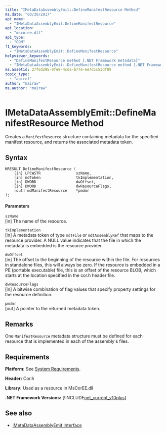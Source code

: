 ```yaml
---
title: "IMetaDataAssemblyEmit::DefineManifestResource Method"
ms.date: "03/30/2017"
api_name: 
  - "IMetaDataAssemblyEmit.DefineManifestResource"
api_location: 
  - "mscoree.dll"
api_type: 
  - "COM"
f1_keywords: 
  - "IMetaDataAssemblyEmit::DefineManifestResource"
helpviewer_keywords: 
  - "DefineManifestResource method [.NET Framework metadata]"
  - "IMetaDataAssemblyEmit::DefineManifestResource method [.NET Framework metadata]"
ms.assetid: 27f6d295-0fe9-4cda-b77e-6e7d5c53df09
topic_type: 
  - "apiref"
author: "mairaw"
ms.author: "mairaw"
---
```

# IMetaDataAssemblyEmit::DefineManifestResource Method
Creates a `ManifestResource` structure containing metadata for the specified manifest resource, and returns the associated metadata token.  
  
## Syntax  
  
```  
HRESULT DefineManifestResource (  
    [in] LPCWSTR                szName,   
    [in] mdToken                tkImplementation,   
    [in] DWORD                  dwOffset,   
    [in] DWORD                  dwResourceFlags,  
    [out] mdManifestResource    *pmdmr  
);  
```  
  
#### Parameters  
 `szName`  
 [in] The name of the resource.  
  
 `tkImplementation`  
 [in] A metadata token of type `mdtFile` or `mdtAssemblyRef` that maps to the resource provider. A NULL value indicates that the file in which the metadata is embedded is the resource provider.  
  
 `dwOffset`  
 [in] The offset to the beginning of the resource within the file. For resources in standalone files, this will always be zero. If the resource is embedded in a PE (portable executable) file, this is an offset of the resource BLOB, which starts at the location specified in the cor.h header file.  
  
 `dwResourceFlags`  
 [in] A bitwise combination of flag values that specify property settings for the resource definition.  
  
 `pmdmr`  
 [out] A pointer to the returned metadata token.  
  
## Remarks  
 One `ManifestResource` metadata structure must be defined for each resource that is implemented in each of the assembly's files.  
  
## Requirements  
 **Platform:** See [System Requirements](../../../../docs/framework/get-started/system-requirements.md).  
  
 **Header:** Cor.h  
  
 **Library:** Used as a resource in MsCorEE.dll  
  
 **.NET Framework Versions:** [!INCLUDE[net_current_v10plus](../../../../includes/net-current-v10plus-md.md)]  
  
## See also
- [IMetaDataAssemblyEmit Interface](../../../../docs/framework/unmanaged-api/metadata/imetadataassemblyemit-interface.md)
